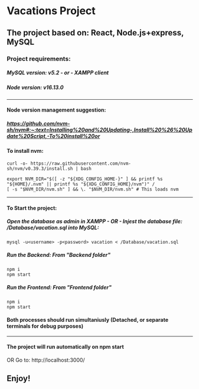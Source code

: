 # Vacations Project
## The project based on: React, Node.js+express, MySQL 

### Project requirements:
##### MySQL version: v5.2 - or - XAMPP client
##### Node version: v16.13.0
___
#### Node version management suggestion: 
##### https://github.com/nvm-sh/nvm#:~:text=Installing%20and%20Updating-,Install%20%26%20Update%20Script,-To%20install%20or
#### To install nvm:
```
curl -o- https://raw.githubusercontent.com/nvm-sh/nvm/v0.39.3/install.sh | bash
```
```
export NVM_DIR="$([ -z "${XDG_CONFIG_HOME-}" ] && printf %s "${HOME}/.nvm" || printf %s "${XDG_CONFIG_HOME}/nvm")" /
[ -s "$NVM_DIR/nvm.sh" ] && \. "$NVM_DIR/nvm.sh" # This loads nvm
```
___
#### To Start the project:
##### Open the database as admin in XAMPP - OR - Injest the database file: /Database/vacation.sql into MySQL:
```
mysql -u<username> -p<password> vacation < /Database/vacation.sql
```
##### Run the Backend: From "Backend folder"
```
npm i
npm start
```
##### Run the Frontend: From "Frontend folder"
```
npm i
npm start
```
#### **Both processes should run simultaniusly (Detached, or separate terminals for debug purposes)**
___

#### The project will run automatically on npm start
OR
Go to: http://localhost:3000/

## Enjoy!
